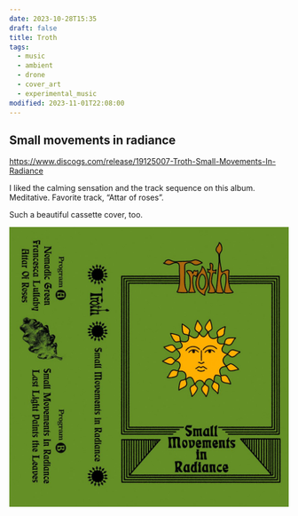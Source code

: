 ```yaml
---
date: 2023-10-28T15:35
draft: false
title: Troth
tags:
  - music
  - ambient
  - drone
  - cover_art
  - experimental_music
modified: 2023-11-01T22:08:00
---
```


## Small movements in radiance

https://www.discogs.com/release/19125007-Troth-Small-Movements-In-Radiance

I liked the calming sensation and the track sequence on this album. Meditative. Favorite track, “Attar of roses”.

Such a beautiful cassette cover, too.

![Album cover. Features a simplistic drawing of a sun, styled like a hippie or new age cover, with a strong, solid green color as the background](../../attachment/image/troth-1698503856431.jpeg)